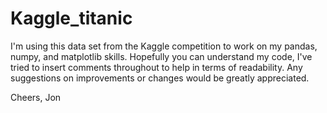 Kaggle_titanic
==============
I'm using this data set from the Kaggle competition to work on my pandas, numpy, and matplotlib skills. Hopefully you can understand my code, I've tried to insert comments throughout to help in terms of readability. Any suggestions on improvements or changes would be greatly appreciated.

Cheers,
Jon
